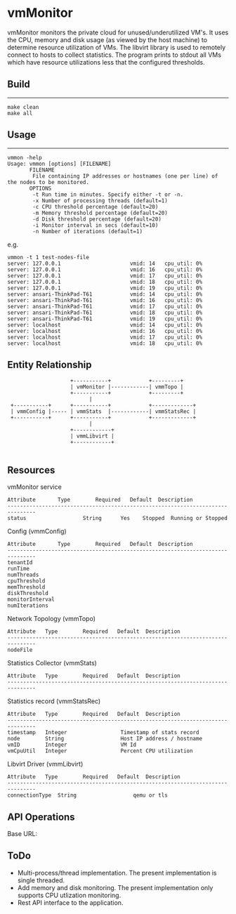 # vmMonitor
vmMonitor monitors the private cloud for unused/underutilized VM's. It uses the CPU, memory  and disk usage (as viewed by the host machine) to determine resource utilization of VMs. The libvirt library is used to remotely connect to hosts to collect statistics. The program prints to stdout all VMs which have resource utilizations less that the configured thresholds.

## Build
-----
```
make clean
make all
```

## Usage
-----
```
vmmon -help
Usage: vmmon [options] [FILENAME]
       FILENAME
		File containing IP addresses or hostnames (one per line) of the nodes to be monitored.
       OPTIONS
		-t Run time in minutes. Specify either -t or -n.
		-x Number of processing threads (default=1)		 
		-c CPU threshold percentage (default=20)
		-m Memory threshold percentage (default=20)
		-d Disk threshold percentage (default=20)
		-i Monitor interval in secs (default=10)
		-n Number of iterations (default=1)
```
e.g.
```
vmmon -t 1 test-nodes-file
server: 127.0.0.1                      vmid: 14   cpu_util: 0%
server: 127.0.0.1                      vmid: 16   cpu_util: 0%
server: 127.0.0.1                      vmid: 17   cpu_util: 0%
server: 127.0.0.1                      vmid: 18   cpu_util: 0%
server: 127.0.0.1                      vmid: 19   cpu_util: 0%
server: ansari-ThinkPad-T61            vmid: 14   cpu_util: 0%
server: ansari-ThinkPad-T61            vmid: 16   cpu_util: 0%
server: ansari-ThinkPad-T61            vmid: 17   cpu_util: 0%
server: ansari-ThinkPad-T61            vmid: 18   cpu_util: 0%
server: ansari-ThinkPad-T61            vmid: 19   cpu_util: 0%
server: localhost                      vmid: 14   cpu_util: 0%
server: localhost                      vmid: 16   cpu_util: 0%
server: localhost                      vmid: 17   cpu_util: 0%
server: localhost                      vmid: 18   cpu_util: 0%

````



## Entity Relationship

```
                    +-----------+            +---------+
                    | vmMonitor |------------| vmmTopo |
                    +-----------+            +---------+
                          |
 +-----------+      +-----------+            +-------------+
 | vmmConfig |----- | vmmStats  |------------| vmmStatsRec |
 +-----------+      +-----------+            +-------------+
                          |
                    +------------+
                    | vmmLibvirt |
                    +------------+


```

## Resources
vmMonitor service
```
Attribute		Type		Required   Default	Description
-------------------------------------------------------------------------------
status                  String		Yes	   Stopped	Running or Stopped
```

Config (vmmConfig)
```
Attribute		Type		Required   Default	Description
-------------------------------------------------------------------------------
tenantId
runTime
numThreads
cpuThreshold
memThreshold
diskThreshold
monitorInterval
numIterations
```
Network Topology (vmmTopo)
```
Attribute	Type		Required   Default	Description
-------------------------------------------------------------------------------
nodeFile
```
Statistics Collector (vmmStats)
```
Attribute	Type		Required   Default	Description
-------------------------------------------------------------------------------
```
Statistics record (vmmStatsRec)
```
Attribute	Type		Required   Default	Description
-------------------------------------------------------------------------------
timestamp	Integer					Timestamp of stats record
node		String					Host IP address / hostname
vmID		Integer					VM Id
vmCpuUtil	Integer					Percent CPU utilization
```
Libvirt Driver (vmmLibvirt)
```
Attribute	Type		Required   Default	Description
-------------------------------------------------------------------------------
connectionType	String					qemu or tls
```

## API Operations
Base URL:

## ToDo
- Multi-process/thread implementation. The present implementation is single threaded. 
- Add memory and disk monitoring. The present implementation only supports CPU utlization monitoring.
- Rest API interface to the application.
